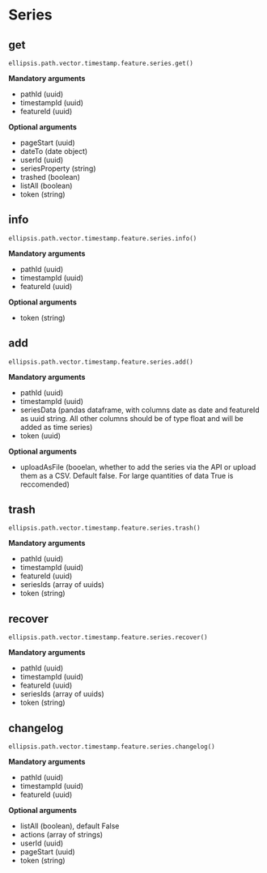 # Series

## get

    ellipsis.path.vector.timestamp.feature.series.get()

**Mandatory arguments**

- pathId (uuid)
- timestampId (uuid)
- featureId (uuid)

**Optional arguments**

- pageStart (uuid)
- dateTo (date object)
- userId (uuid)
- seriesProperty (string)
- trashed (boolean)
- listAll (boolean)
- token (string)

## info

    ellipsis.path.vector.timestamp.feature.series.info()

**Mandatory arguments**

- pathId (uuid)
- timestampId (uuid)
- featureId (uuid)

**Optional arguments**

- token (string)

## add

    ellipsis.path.vector.timestamp.feature.series.add()

**Mandatory arguments**

- pathId (uuid)
- timestampId (uuid)
- seriesData (pandas dataframe, with columns date as date and featureId as uuid string. All other columns should be of type float and will be added as time series)
- token (uuid)

**Optional arguments**

- uploadAsFile (booelan, whether to add the series via the API or upload them as a CSV. Default false. For large quantities of data True is reccomended)

## trash

    ellipsis.path.vector.timestamp.feature.series.trash()

**Mandatory arguments**

- pathId (uuid)
- timestampId (uuid)
- featureId (uuid)
- seriesIds (array of uuids)
- token (string)

## recover

    ellipsis.path.vector.timestamp.feature.series.recover()

**Mandatory arguments**

- pathId (uuid)
- timestampId (uuid)
- featureId (uuid)
- seriesIds (array of uuids)
- token (string)

## changelog

    ellipsis.path.vector.timestamp.feature.series.changelog()

**Mandatory arguments**

- pathId (uuid)
- timestampId (uuid)
- featureId (uuid)

**Optional arguments**

- listAll (boolean), default False
- actions (array of strings)
- userId (uuid)
- pageStart (uuid)
- token (string)
